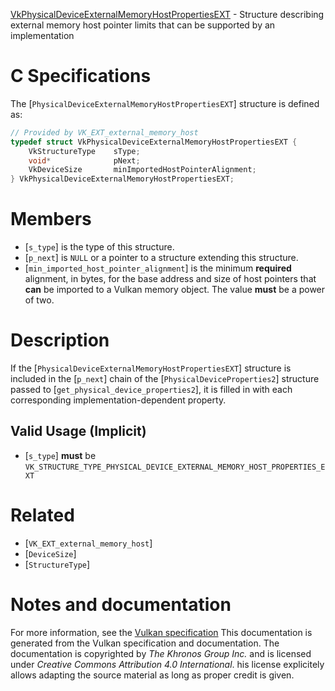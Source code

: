 [VkPhysicalDeviceExternalMemoryHostPropertiesEXT](https://www.khronos.org/registry/vulkan/specs/1.3-extensions/man/html/VkPhysicalDeviceExternalMemoryHostPropertiesEXT.html) - Structure describing external memory host pointer limits that can be supported by an implementation

# C Specifications
The [`PhysicalDeviceExternalMemoryHostPropertiesEXT`] structure is
defined as:
```c
// Provided by VK_EXT_external_memory_host
typedef struct VkPhysicalDeviceExternalMemoryHostPropertiesEXT {
    VkStructureType    sType;
    void*              pNext;
    VkDeviceSize       minImportedHostPointerAlignment;
} VkPhysicalDeviceExternalMemoryHostPropertiesEXT;
```

# Members
- [`s_type`] is the type of this structure.
- [`p_next`] is `NULL` or a pointer to a structure extending this structure.
- [`min_imported_host_pointer_alignment`] is the minimum  **required**  alignment, in bytes, for the base address and size of host pointers that  **can**  be imported to a Vulkan memory object. The value  **must**  be a power of two.

# Description
If the [`PhysicalDeviceExternalMemoryHostPropertiesEXT`] structure is included in the [`p_next`] chain of the
[`PhysicalDeviceProperties2`] structure passed to
[`get_physical_device_properties2`], it is filled in with each
corresponding implementation-dependent property.
## Valid Usage (Implicit)
-  [`s_type`] **must**  be `VK_STRUCTURE_TYPE_PHYSICAL_DEVICE_EXTERNAL_MEMORY_HOST_PROPERTIES_EXT`

# Related
- [`VK_EXT_external_memory_host`]
- [`DeviceSize`]
- [`StructureType`]

# Notes and documentation
For more information, see the [Vulkan specification](https://www.khronos.org/registry/vulkan/specs/1.3-extensions/html/vkspec.html)
This documentation is generated from the Vulkan specification and documentation.
The documentation is copyrighted by *The Khronos Group Inc.* and is licensed under *Creative Commons Attribution 4.0 International*.
his license explicitely allows adapting the source material as long as proper credit is given.
        